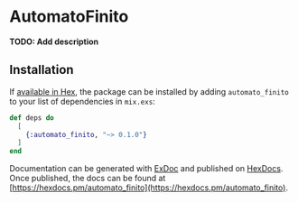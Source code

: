 # AutomatoFinito

**TODO: Add description**

## Installation

If [available in Hex](https://hex.pm/docs/publish), the package can be installed
by adding `automato_finito` to your list of dependencies in `mix.exs`:

```elixir
def deps do
  [
    {:automato_finito, "~> 0.1.0"}
  ]
end
```

Documentation can be generated with [ExDoc](https://github.com/elixir-lang/ex_doc)
and published on [HexDocs](https://hexdocs.pm). Once published, the docs can
be found at [https://hexdocs.pm/automato_finito](https://hexdocs.pm/automato_finito).

